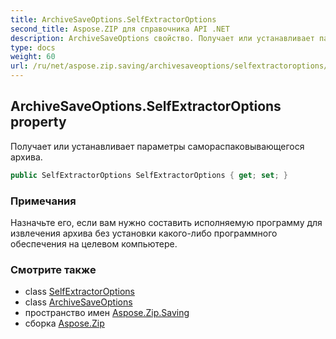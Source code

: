 ```yaml
---
title: ArchiveSaveOptions.SelfExtractorOptions
second_title: Aspose.ZIP для справочника API .NET
description: ArchiveSaveOptions свойство. Получает или устанавливает параметры самораспаковывающегося архива.
type: docs
weight: 60
url: /ru/net/aspose.zip.saving/archivesaveoptions/selfextractoroptions/
---
```

## ArchiveSaveOptions.SelfExtractorOptions property

Получает или устанавливает параметры самораспаковывающегося архива.

```csharp
public SelfExtractorOptions SelfExtractorOptions { get; set; }
```

### Примечания

Назначьте его, если вам нужно составить исполняемую программу для извлечения архива без установки какого-либо программного обеспечения на целевом компьютере.

### Смотрите также

* class [SelfExtractorOptions](../../selfextractoroptions/)
* class [ArchiveSaveOptions](../)
* пространство имен [Aspose.Zip.Saving](../../archivesaveoptions/)
* сборка [Aspose.Zip](../../../)



